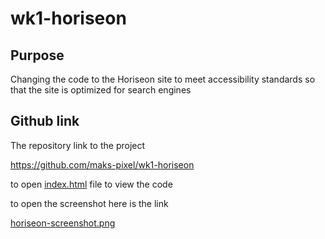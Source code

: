 # wk1-horiseon

## Purpose
Changing the code to the Horiseon site to meet accessibility standards so that the site is optimized for search engines

## Github link
The repository link to the project

https://github.com/maks-pixel/wk1-horiseon

to open [index.html](index.html) file to view the code

to open the screenshot here is the link 

[horiseon-screenshot.png](assets/images/horiseon-screenshot.png)

